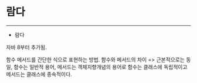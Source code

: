 # 람다
---
* 람다

자바 8부터 추가됨.   

함수 메서드를 간단한 식으로 표현하는 방법.
함수와 메서드의 차이 => 근본적으로는 동일, 함수는 일반적 용어, 메서드는 객체지향개념의 용어로
함수는 클래스에 독립적이고 메서드는 클래스에 종속적이다.
